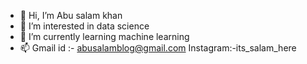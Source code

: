 - 👋 Hi, I’m Abu salam khan
- 👀 I’m interested in data science
- 🌱 I’m currently learning machine learning
- 📫 Gmail id :- abusalamblog@gmail.com Instagram:-its_salam_here

<!---
Abusalamkhan/Abusalamkhan is a ✨ special ✨ repository because its `README.md` (this file) appears on your GitHub profile.
You can click the Preview link to take a look at your changes.
--->
